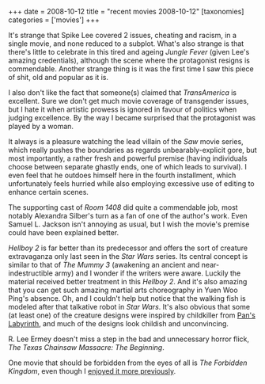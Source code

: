 +++
date = 2008-10-12
title = "recent movies 2008-10-12"
[taxonomies]
categories = ['movies']
+++

It's strange that Spike Lee covered 2 issues, cheating and racism, in a
single movie, and none reduced to a subplot. What's also strange is
that there's little to celebrate in this tired and ageing *Jungle
Fever* (given Lee's amazing credentials), although the scene where the
protagonist resigns is commendable. Another strange thing is it was the
first time I saw this piece of shit, old and popular as it is.

I also don't like the fact that someone(s) claimed that *TransAmerica*
is excellent. Sure we don't get much movie coverage of transgender
issues, but I hate it when artistic prowess is ignored in favour of
politics when judging excellence. By the way I became surprised that the
protagonist was played by a woman.

It always is a pleasure watching the lead villain of the *Saw* movie
series, which really pushes the boundaries as regards
unbearably-explicit gore, but most importantly, a rather fresh and
powerful premise (having individuals choose between separate ghastly
ends, one of which leads to survival). I even feel that he outdoes
himself here in the fourth installment, which unfortunately feels
hurried while also employing excessive use of editing to enhance certain
scenes.

The supporting cast of *Room 1408* did quite a commendable job, most
notably Alexandra Silber's turn as a fan of one of the author's work.
Even Samuel L. Jackson isn't annoying as usual, but I wish the movie's
premise could have been explained better.

*Hellboy 2* is far better than its predecessor and offers the sort of
creature extravaganza only last seen in the *Star Wars* series. Its
central concept is similar to that of *The Mummy 3* (awakening an
ancient and near-indestructible army) and I wonder if the writers were
aware. Luckily the material received better treatment in this *Hellboy
2*. And it's also amazing that you can get such amazing martial arts
choreography in Yuen Woo Ping's absence. Oh, and I couldn't help but
notice that the walking fish is modeled after that talkative robot in
*Star Wars*. It's also obvious that some (at least one) of the creature
designs were inspired by childkiller from [Pan's Labyrinth], and much
of the designs look childish and unconvincing.

R. Lee Ermey doesn't miss a step in the bad and unnecessary horror
flick, *The Texas Chainsaw Massacre: The Beginning*.

One movie that should be forbidden from the eyes of all is *The
Forbidden Kingdom*, even though I [enjoyed it more previously].

  [Pan's Labyrinth]: @/pan-s-labyrinth-2006.md
  [enjoyed it more previously]: @/recent-movies-2008-05-28.md
